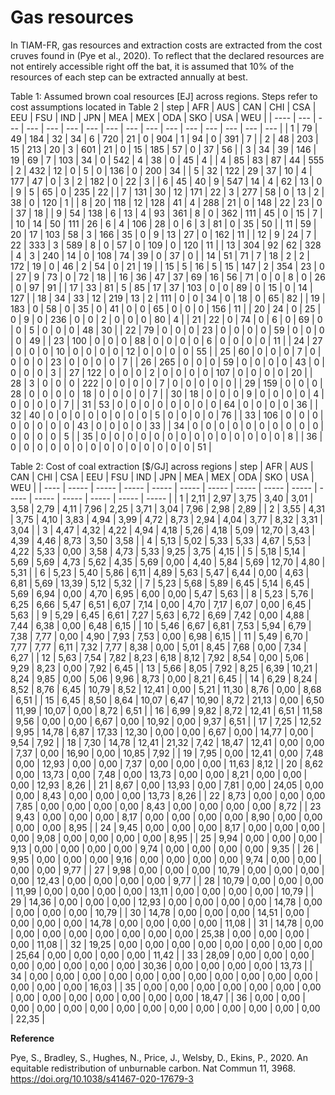 # Gas resources

In TIAM-FR, gas resources and extraction costs are extracted from the cost cruves found in (Pye et al., 2020). To reflect that the declared resources are not entirely accessible right off the bat, it is assumed that 10% of the resources of each step can be extracted annually at best.

Table 1: Assumed brown coal resources \[EJ\] across regions. Steps refer to cost assumptions located in Table 2
| step | AFR | AUS | CAN | CHI | CSA | EEU | FSU | IND | JPN | MEA | MEX | ODA | SKO | USA | WEU |
| ---- | --- | --- | --- | --- | --- | --- | --- | --- | --- | --- | --- | --- | --- | --- | --- |
| 1    | 79  | 49  | 184 | 32  | 34  | 6   | 720 | 21  | 0   | 904 | 1   | 94  | 0   | 391 | 7   |
| 2    | 48  | 203 | 15  | 213 | 20  | 3   | 601 | 21  | 0   | 15  | 185 | 57  | 0   | 37  | 56  |
| 3    | 34  | 39  | 146 | 19  | 69  | 7   | 103 | 34  | 0   | 542 | 4   | 38  | 0   | 45  | 4   |
| 4    | 85  | 83  | 87  | 44  | 555 | 2   | 432 | 12  | 0   | 5   | 0   | 136 | 0   | 200 | 34  |
| 5    | 32  | 122 | 29  | 37  | 10  | 4   | 177 | 47  | 0   | 3   | 2   | 182 | 0   | 22  | 3   |
| 6    | 45  | 40  | 9   | 547 | 14  | 4   | 62  | 13  | 0   | 9   | 5   | 65  | 0   | 235 | 22  |
| 7    | 131 | 30  | 12  | 171 | 22  | 3   | 277 | 58  | 0   | 13  | 2   | 38  | 0   | 120 | 1   |
| 8    | 20  | 118 | 12  | 128 | 41  | 4   | 288 | 21  | 0   | 148 | 22  | 23  | 0   | 37  | 18  |
| 9    | 54  | 138 | 6   | 13  | 4   | 93  | 361 | 8   | 0   | 362 | 111 | 45  | 0   | 15  | 7   |
| 10   | 14  | 50  | 111 | 26  | 6   | 4   | 106 | 28  | 0   | 6   | 3   | 81  | 0   | 35  | 50  |
| 11   | 59  | 20  | 17  | 103 | 58  | 3   | 166 | 35  | 0   | 9   | 13  | 27  | 0   | 162 | 11  |
| 12   | 9   | 24  | 7   | 22  | 333 | 3   | 589 | 8   | 0   | 57  | 0   | 109 | 0   | 120 | 11  |
| 13   | 304 | 92  | 62  | 328 | 4   | 3   | 240 | 14  | 0   | 108 | 74  | 39  | 0   | 37  | 0   |
| 14   | 51  | 71  | 7   | 18  | 2   | 2   | 172 | 19  | 0   | 46  | 2   | 54  | 0   | 21  | 19  |
| 15   | 5   | 16  | 5   | 15  | 147 | 2   | 354 | 23  | 0   | 27  | 9   | 73  | 0   | 72  | 18  |
| 16   | 36  | 47  | 37  | 69  | 16  | 56  | 71  | 0   | 0   | 8   | 0   | 26  | 0   | 97  | 91  |
| 17   | 33  | 81  | 5   | 85  | 17  | 37  | 103 | 0   | 0   | 89  | 0   | 15  | 0   | 14  | 127 |
| 18   | 34  | 33  | 12  | 219 | 13  | 2   | 111 | 0   | 0   | 34  | 0   | 18  | 0   | 65  | 82  |
| 19   | 183 | 0   | 58  | 0   | 35  | 0   | 41  | 0   | 0   | 65  | 0   | 0   | 0   | 156 | 11  |
| 20   | 24  | 0   | 25  | 0   | 9   | 0   | 236 | 0   | 0   | 2   | 0   | 0   | 0   | 80  | 4   |
| 21   | 22  | 0   | 74  | 0   | 6   | 0   | 69  | 0   | 0   | 5   | 0   | 0   | 0   | 48  | 30  |
| 22   | 79  | 0   | 0   | 0   | 23  | 0   | 0   | 0   | 0   | 59  | 0   | 0   | 0   | 0   | 49  |
| 23   | 100 | 0   | 0   | 0   | 88  | 0   | 0   | 0   | 0   | 6   | 0   | 0   | 0   | 0   | 11  |
| 24   | 27  | 0   | 0   | 0   | 10  | 0   | 0   | 0   | 0   | 12  | 0   | 0   | 0   | 0   | 55  |
| 25   | 60  | 0   | 0   | 0   | 7   | 0   | 0   | 0   | 0   | 23  | 0   | 0   | 0   | 0   | 7   |
| 26   | 265 | 0   | 0   | 0   | 59  | 0   | 0   | 0   | 0   | 43  | 0   | 0   | 0   | 0   | 3   |
| 27   | 122 | 0   | 0   | 0   | 2   | 0   | 0   | 0   | 0   | 107 | 0   | 0   | 0   | 0   | 20  |
| 28   | 3   | 0   | 0   | 0   | 222 | 0   | 0   | 0   | 0   | 7   | 0   | 0   | 0   | 0   | 0   |
| 29   | 159 | 0   | 0   | 0   | 28  | 0   | 0   | 0   | 0   | 18  | 0   | 0   | 0   | 0   | 7   |
| 30   | 18  | 0   | 0   | 0   | 9   | 0   | 0   | 0   | 0   | 4   | 0   | 0   | 0   | 0   | 7   |
| 31   | 53  | 0   | 0   | 0   | 0   | 0   | 0   | 0   | 0   | 64  | 0   | 0   | 0   | 0   | 36  |
| 32   | 40  | 0   | 0   | 0   | 0   | 0   | 0   | 0   | 0   | 5   | 0   | 0   | 0   | 0   | 76  |
| 33   | 106 | 0   | 0   | 0   | 0   | 0   | 0   | 0   | 0   | 43  | 0   | 0   | 0   | 0   | 33  |
| 34   | 0   | 0   | 0   | 0   | 0   | 0   | 0   | 0   | 0   | 0   | 0   | 0   | 0   | 0   | 5   |
| 35   | 0   | 0   | 0   | 0   | 0   | 0   | 0   | 0   | 0   | 0   | 0   | 0   | 0   | 0   | 8   |
| 36   | 0   | 0   | 0   | 0   | 0   | 0   | 0   | 0   | 0   | 0   | 0   | 0   | 0   | 0   | 51  |

Table 2: Cost of coal extraction \[$/GJ\] across regions
| step | AFR   | AUS   | CAN   | CHI   | CSA   | EEU   | FSU   | IND   | JPN   | MEA   | MEX   | ODA   | SKO   | USA   | WEU   |
| ---- | ----- | ----- | ----- | ----- | ----- | ----- | ----- | ----- | ----- | ----- | ----- | ----- | ----- | ----- | ----- |
| 1    | 2,11  | 2,97  | 3,75  | 3,40  | 3,01  | 3,58  | 2,79  | 4,11  | 7,96  | 2,25  | 3,71  | 3,04  | 7,96  | 2,98  | 2,89  |
| 2    | 3,55  | 4,31  | 3,75  | 4,10  | 3,83  | 4,94  | 3,99  | 4,72  | 8,73  | 2,94  | 4,04  | 3,77  | 8,32  | 3,31  | 3,04  |
| 3    | 4,47  | 4,32  | 4,22  | 4,94  | 4,18  | 5,26  | 4,18  | 5,09  | 12,70 | 3,43  | 4,39  | 4,46  | 8,73  | 3,50  | 3,58  |
| 4    | 5,13  | 5,02  | 5,33  | 5,33  | 4,67  | 5,53  | 4,22  | 5,33  | 0,00  | 3,58  | 4,73  | 5,33  | 9,25  | 3,75  | 4,15  |
| 5    | 5,18  | 5,14  | 5,69  | 5,69  | 4,73  | 5,62  | 4,35  | 5,69  | 0,00  | 4,40  | 5,84  | 5,69  | 12,70 | 4,80  | 5,31  |
| 6    | 5,23  | 5,40  | 5,86  | 6,11  | 4,89  | 5,63  | 5,47  | 6,44  | 0,00  | 4,63  | 6,81  | 5,69  | 13,39 | 5,12  | 5,32  |
| 7    | 5,23  | 5,68  | 5,89  | 6,45  | 5,14  | 6,45  | 5,69  | 6,94  | 0,00  | 4,70  | 6,95  | 6,00  | 0,00  | 5,47  | 5,63  |
| 8    | 5,23  | 5,76  | 6,25  | 6,66  | 5,47  | 6,51  | 6,07  | 7,14  | 0,00  | 4,70  | 7,17  | 6,07  | 0,00  | 6,45  | 5,63  |
| 9    | 5,29  | 6,45  | 6,61  | 7,27  | 5,63  | 6,72  | 6,69  | 7,42  | 0,00  | 4,88  | 7,44  | 6,38  | 0,00  | 6,48  | 6,15  |
| 10   | 5,46  | 6,67  | 6,81  | 7,53  | 5,94  | 6,79  | 7,38  | 7,77  | 0,00  | 4,90  | 7,93  | 7,53  | 0,00  | 6,98  | 6,15  |
| 11   | 5,49  | 6,70  | 7,77  | 7,77  | 6,11  | 7,32  | 7,77  | 8,38  | 0,00  | 5,01  | 8,45  | 7,68  | 0,00  | 7,34  | 6,27  |
| 12   | 5,63  | 7,54  | 7,82  | 8,23  | 6,18  | 8,12  | 7,92  | 8,54  | 0,00  | 5,06  | 9,29  | 8,23  | 0,00  | 7,92  | 6,45  |
| 13   | 5,66  | 8,05  | 7,92  | 8,25  | 6,39  | 10,21 | 8,24  | 9,85  | 0,00  | 5,06  | 9,96  | 8,73  | 0,00  | 8,21  | 6,45  |
| 14   | 6,29  | 8,24  | 8,52  | 8,76  | 6,45  | 10,79 | 8,52  | 12,41 | 0,00  | 5,21  | 11,30 | 8,76  | 0,00  | 8,68  | 6,51  |
| 15   | 6,45  | 8,50  | 8,64  | 10,07 | 6,47  | 10,90 | 8,72  | 21,13 | 0,00  | 6,50  | 11,99 | 10,07 | 0,00  | 8,72  | 6,51  |
| 16   | 6,99  | 9,82  | 8,72  | 12,41 | 6,51  | 11,58 | 9,56  | 0,00  | 0,00  | 6,67  | 0,00  | 10,92 | 0,00  | 9,37  | 6,51  |
| 17   | 7,25  | 12,52 | 9,95  | 14,78 | 6,87  | 17,33 | 12,30 | 0,00  | 0,00  | 6,67  | 0,00  | 14,77 | 0,00  | 9,54  | 7,92  |
| 18   | 7,30  | 14,78 | 12,41 | 21,32 | 7,42  | 18,47 | 12,41 | 0,00  | 0,00  | 7,37  | 0,00  | 16,90 | 0,00  | 10,85 | 7,92  |
| 19   | 7,95  | 0,00  | 12,41 | 0,00  | 7,48  | 0,00  | 12,93 | 0,00  | 0,00  | 7,37  | 0,00  | 0,00  | 0,00  | 11,63 | 8,12  |
| 20   | 8,62  | 0,00  | 13,73 | 0,00  | 7,48  | 0,00  | 13,73 | 0,00  | 0,00  | 8,21  | 0,00  | 0,00  | 0,00  | 12,93 | 8,26  |
| 21   | 8,67  | 0,00  | 13,93 | 0,00  | 7,81  | 0,00  | 24,05 | 0,00  | 0,00  | 8,43  | 0,00  | 0,00  | 0,00  | 13,73 | 8,26  |
| 22   | 8,73  | 0,00  | 0,00  | 0,00  | 7,85  | 0,00  | 0,00  | 0,00  | 0,00  | 8,43  | 0,00  | 0,00  | 0,00  | 0,00  | 8,72  |
| 23   | 9,43  | 0,00  | 0,00  | 0,00  | 8,17  | 0,00  | 0,00  | 0,00  | 0,00  | 8,90  | 0,00  | 0,00  | 0,00  | 0,00  | 8,95  |
| 24   | 9,45  | 0,00  | 0,00  | 0,00  | 8,17  | 0,00  | 0,00  | 0,00  | 0,00  | 9,08  | 0,00  | 0,00  | 0,00  | 0,00  | 8,95  |
| 25   | 9,94  | 0,00  | 0,00  | 0,00  | 9,13  | 0,00  | 0,00  | 0,00  | 0,00  | 9,74  | 0,00  | 0,00  | 0,00  | 0,00  | 9,35  |
| 26   | 9,95  | 0,00  | 0,00  | 0,00  | 9,16  | 0,00  | 0,00  | 0,00  | 0,00  | 9,74  | 0,00  | 0,00  | 0,00  | 0,00  | 9,77  |
| 27   | 9,98  | 0,00  | 0,00  | 0,00  | 10,79 | 0,00  | 0,00  | 0,00  | 0,00  | 12,43 | 0,00  | 0,00  | 0,00  | 0,00  | 9,77  |
| 28   | 10,79 | 0,00  | 0,00  | 0,00  | 11,99 | 0,00  | 0,00  | 0,00  | 0,00  | 13,11 | 0,00  | 0,00  | 0,00  | 0,00  | 10,79 |
| 29   | 14,36 | 0,00  | 0,00  | 0,00  | 12,93 | 0,00  | 0,00  | 0,00  | 0,00  | 14,78 | 0,00  | 0,00  | 0,00  | 0,00  | 10,79 |
| 30   | 14,78 | 0,00  | 0,00  | 0,00  | 14,51 | 0,00  | 0,00  | 0,00  | 0,00  | 14,78 | 0,00  | 0,00  | 0,00  | 0,00  | 11,08 |
| 31   | 14,78 | 0,00  | 0,00  | 0,00  | 0,00  | 0,00  | 0,00  | 0,00  | 0,00  | 25,38 | 0,00  | 0,00  | 0,00  | 0,00  | 11,08 |
| 32   | 19,25 | 0,00  | 0,00  | 0,00  | 0,00  | 0,00  | 0,00  | 0,00  | 0,00  | 25,64 | 0,00  | 0,00  | 0,00  | 0,00  | 11,42 |
| 33   | 28,09 | 0,00  | 0,00  | 0,00  | 0,00  | 0,00  | 0,00  | 0,00  | 0,00  | 30,36 | 0,00  | 0,00  | 0,00  | 0,00  | 13,73 |
| 34   | 0,00  | 0,00  | 0,00  | 0,00  | 0,00  | 0,00  | 0,00  | 0,00  | 0,00  | 0,00  | 0,00  | 0,00  | 0,00  | 0,00  | 16,03 |
| 35   | 0,00  | 0,00  | 0,00  | 0,00  | 0,00  | 0,00  | 0,00  | 0,00  | 0,00  | 0,00  | 0,00  | 0,00  | 0,00  | 0,00  | 18,47 |
| 36   | 0,00  | 0,00  | 0,00  | 0,00  | 0,00  | 0,00  | 0,00  | 0,00  | 0,00  | 0,00  | 0,00  | 0,00  | 0,00  | 0,00  | 22,35 |

**Reference**

Pye, S., Bradley, S., Hughes, N., Price, J., Welsby, D., Ekins, P., 2020. An equitable redistribution of unburnable carbon. Nat Commun 11, 3968. https://doi.org/10.1038/s41467-020-17679-3
